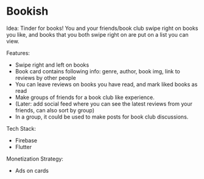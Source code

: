 # Bookish

Idea: Tinder for books! You and your friends/book club swipe right on books you like, and books that you both swipe right on are put on a list you can view.

Features:

- Swipe right and left on books
- Book card contains following info: genre, author, book img, link to reviews by other people
- You can leave reviews on books you have read, and mark liked books as read
- Make groups of friends for a book club like experience.
- (Later: add social feed where you can see the latest reviews from your friends, can also sort by group)
- In a group, it could be used to make posts for book club discussions.

Tech Stack:

- Firebase
- Flutter

Monetization Strategy:

- Ads on cards